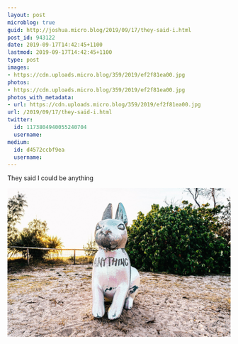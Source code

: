 ```yaml
---
layout: post
microblog: true
guid: http://joshua.micro.blog/2019/09/17/they-said-i.html
post_id: 943122
date: 2019-09-17T14:42:45+1100
lastmod: 2019-09-17T14:42:45+1100
type: post
images:
- https://cdn.uploads.micro.blog/359/2019/ef2f81ea00.jpg
photos:
- https://cdn.uploads.micro.blog/359/2019/ef2f81ea00.jpg
photos_with_metadata:
- url: https://cdn.uploads.micro.blog/359/2019/ef2f81ea00.jpg
url: /2019/09/17/they-said-i.html
twitter:
  id: 1173804940055240704
  username: 
medium:
  id: d4572ccbf9ea
  username: 
---
```

They said I could be anything

<a href="https://joshwithers.blog/uploads/2019/ef2f81ea00.jpg"><img src="uploads/2019/ef2f81ea00.jpg" width="600" height="400" alt="" style="height: auto;" class="sunlit_image" /></a>

